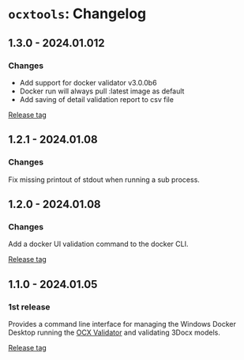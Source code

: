 # ``ocxtools``: Changelog


## 1.3.0 - 2024.01.012

### Changes
 - Add support for docker validator v3.0.0b6
 - Docker run will always pull :latest image as default
 - Add saving of detail validation report to csv file

[Release tag](https://github.com/OCXStandard/ocxtools/tree/v1.3.0)

## 1.2.1 - 2024.01.08

### Changes
Fix missing printout of stdout when running a sub process.


## 1.2.0 - 2024.01.08

### Changes
Add a docker UI validation command to the docker CLI.

[Release tag](https://github.com/OCXStandard/ocxtools/tree/v1.2.0)

## 1.1.0 - 2024.01.05

### 1st release

Provides a command line interface for managing the Windows Docker Desktop running the [OCX Validator](https://github.com/OCXStandard/ocx-validator) and validating 3Docx models.

[Release tag](https://github.com/OCXStandard/ocxtools/tree/v1.1.0)
